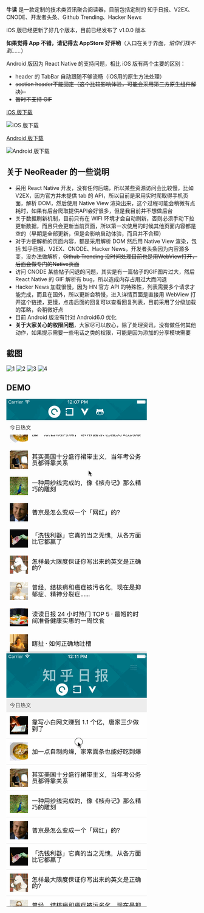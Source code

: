 **牛读** 是一款定制的技术类资讯聚合阅读器，目前包括定制的 知乎日报、V2EX、CNODE、开发者头条、Github Trending、Hacker News

iOS 版已经更新了好几个版本，目前已经发布了 v1.0.0 版本

**如果觉得 App 不错，请记得去 AppStore 好评哟**（入口在关于界面，*怕你们找不到……*）


Android 版因为 React Native 的支持问题，相比 iOS 版有两个主要的区别：
* header 的 TabBar 自动跟随不够流畅（iOS用的原生方法处理）
* <del>section header不能固定（这个比较影响体验，可能会采用第三方原生组件解决）</del>
* <del>暂时不支持 GIF</del>

[iOS 版下载](https://itunes.apple.com/cn/app/niu-du-neoreader/id1111443079?l=en&mt=8)

![iOS 版下载](https://raw.githubusercontent.com/nihgwu/NeoReader/master/qrcode.png)

[Android 版下载](http://android.myapp.com/myapp/detail.htm?apkName=com.liteneo.reader)

![Android 版下载](https://raw.githubusercontent.com/nihgwu/NeoReader/master/qrcode-android.png)

## 关于 NeoReader 的一些说明

* 采用 React Native 开发，没有任何后端，所以某些资源访问会比较慢，比如 V2EX，因为官方并未提供 tab 的 API，所以目前是采用实时爬取得手机页面，解析 DOM，然后使用 Native View 渲染出来，这个过程可能会稍微有点耗时，如果有后台爬取提供API会好很多，但是我目前并不想做后台
* 关于数据刷新机制，目前只有在 WIFI 环境才会自动刷新，否则必须手动下拉更新数据，而且只会更新当前页面，所以第一次使用的时候其他页面内容都是空的（早期是全部更新，但是会影响启动体验，而且并不合理）
* 对于方便解析的页面内容，都是采用解析 DOM 然后用 Native View 渲染，包括 知乎日报、V2EX、CNODE、Hacker News，开发者头条因为内容源多变，没办法做解析，<del>Github Trending 没时间处理目前也是用WebView打开，后面会做专门的Native页面</del>
* 访问 CNODE 某些帖子闪退的问题，其实是有一篇帖子的GIF图片过大，然后 React Native 的 GIF 解析有 bug，所以造成内存占用过大而闪退
* Hacker News 加载很慢，因为 HN 官方 API 的特殊性，列表需要多个请求才能完成，而且在国外，所以更新会稍慢，进入详情页面是直接用 WebView 打开这个链接，更慢，点击后面的回复可以查看回复列表，目前采用了分级加载的策略，会稍微好点
* 目前 Android 版没有针对 Android6.0 优化
* **关于大家关心的权限问题**，大家尽可以放心，除了处理资讯，没有做任何其他动作，如果提示需要一些电话之类的权限，可能是因为添加的分享模块需要

## 截图

![1](http://a2.mzstatic.com/us/r30/Purple18/v4/92/14/cb/9214cb49-ada5-b1ad-9e28-b070ad510dc7/screen696x696.jpeg)
![2](http://a3.mzstatic.com/us/r30/Purple20/v4/86/b0/a1/86b0a14d-e2a8-eb6d-714e-8ced4bc46031/screen696x696.jpeg)
![3](http://a5.mzstatic.com/us/r30/Purple30/v4/62/ba/81/62ba81f9-1e89-9325-24de-709ca5c60208/screen696x696.jpeg)
![4](http://a5.mzstatic.com/us/r30/Purple30/v4/c1/e8/4c/c1e84cb4-a778-e4c7-d031-be3304741147/screen696x696.jpeg)

## DEMO

![reader1.gif](reader1.gif)
![reader2.gif](reader2.gif)
